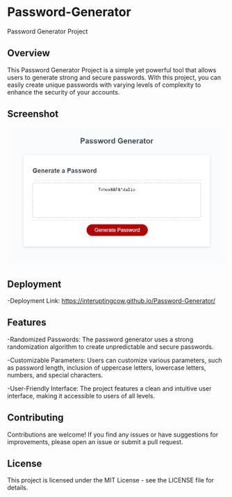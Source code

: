 # Password-Generator
Password Generator Project

## Overview

This Password Generator Project is a simple yet powerful tool that allows users to generate strong and secure passwords. With this project, you can easily create unique passwords with varying levels of complexity to enhance the security of your accounts.

## Screenshot
![Password generator Screenshot](image.png)

## Deployment

-Deployment Link: https://interuptingcow.github.io/Password-Generator/

## Features

-Randomized Passwords: The password generator uses a strong randomization algorithm to create unpredictable and secure passwords.

-Customizable Parameters: Users can customize various parameters, such as password length, inclusion of uppercase letters, lowercase letters, numbers, and special characters.

-User-Friendly Interface: The project features a clean and intuitive user interface, making it accessible to users of all levels.

## Contributing
Contributions are welcome! If you find any issues or have suggestions for improvements, please open an issue or submit a pull request.

## License
This project is licensed under the MIT License - see the LICENSE file for details.
